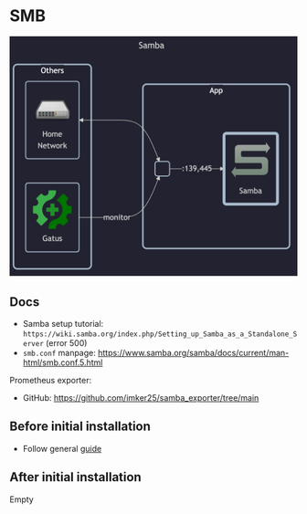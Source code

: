# SMB

![diagram](../../docs/diagrams/out/apps/samba.png)

## Docs

- Samba setup tutorial: `https://wiki.samba.org/index.php/Setting_up_Samba_as_a_Standalone_Server` (error 500)
- `smb.conf` manpage: <https://www.samba.org/samba/docs/current/man-html/smb.conf.5.html>

Prometheus exporter:

- GitHub: <https://github.com/imker25/samba_exporter/tree/main>

## Before initial installation

- Follow general [guide](../../docs/Checklist%20for%20new%20docker-apps.md)

## After initial installation

Empty
